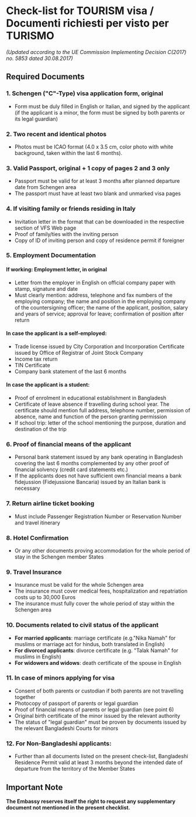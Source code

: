 # Check-list for TOURISM visa / Documenti richiesti per visto per TURISMO

*(Updated according to the UE Commission Implementing Decision C(2017) no. 5853 dated 30.08.2017)*

## Required Documents

### 1. Schengen ("C"-Type) visa application form, original
- Form must be duly filled in English or Italian, and signed by the applicant (if the applicant is a minor, the form must be signed by both parents or its legal guardian)

### 2. Two recent and identical photos
- Photos must be ICAO format (4.0 x 3.5 cm, color photo with white background, taken within the last 6 months).

### 3. Valid Passport, original + 1 copy of pages 2 and 3 only
- Passport must be valid for at least 3 months after planned departure date from Schengen area
- The passport must have at least two blank and unmarked visa pages

### 4. If visiting family or friends residing in Italy
- Invitation letter in the format that can be downloaded in the respective section of VFS Web page
- Proof of family/ties with the inviting person
- Copy of ID of inviting person and copy of residence permit if foreigner

### 5. Employment Documentation

#### If working: Employment letter, in original
- Letter from the employer in English on official company paper with stamp, signature and date
- Must clearly mention: address, telephone and fax numbers of the employing company; the name and position in the employing company of the countersigning officer; the name of the applicant, position, salary and years of service; approval for leave; confirmation of position after return

#### In case the applicant is a self-employed:
- Trade license issued by City Corporation and Incorporation Certificate issued by Office of Registrar of Joint Stock Company
- Income tax return
- TIN Certificate
- Company bank statement of the last 6 months

#### In case the applicant is a student:
- Proof of enrolment in educational establishment in Bangladesh
- Certificate of leave absence if travelling during school year. The certificate should mention full address, telephone number, permission of absence, name and function of the person granting permission
- If school trip: letter of the school mentioning the purpose, duration and destination of the trip

### 6. Proof of financial means of the applicant
- Personal bank statement issued by any bank operating in Bangladesh covering the last 6 months complemented by any other proof of financial solvency (credit card statements etc.)
- If the applicants does not have sufficient own financial means a bank fidejussion (Fidejussione Bancaria) issued by an Italian bank is necessary

### 7. Return airline ticket booking
- Must include Passenger Registration Number or Reservation Number and travel itinerary

### 8. Hotel Confirmation
- Or any other documents proving accommodation for the whole period of stay in the Schengen member States

### 9. Travel Insurance
- Insurance must be valid for the whole Schengen area
- The insurance must cover medical fees, hospitalization and repatriation costs up to 30,000 Euros
- The insurance must fully cover the whole period of stay within the Schengen area

### 10. Documents related to civil status of the applicant
- **For married applicants**: marriage certificate (e.g."Nika Namah" for muslims or marriage act for hindus, both translated in English)
- **For divorced applicants**: divorce certificate (e.g. "Talak Namah" for muslims in English)
- **For widowers and widows**: death certificate of the spouse in English

### 11. In case of minors applying for visa
- Consent of both parents or custodian if both parents are not travelling together
- Photocopy of passport of parents or legal guardian
- Proof of financial means of parents or legal guardian (see point 6)
- Original birth certificate of the minor issued by the relevant authority
- The status of "legal guardian" must be proven by documents issued by the relevant Bangladeshi Courts for minors

### 12. For Non-Bangladeshi applicants:
- Further than all documents listed on the present check-list, Bangladeshi Residence Permit valid at least 3 months beyond the intended date of departure from the territory of the Member States

## Important Note

**The Embassy reserves itself the right to request any supplementary document not mentioned in the present checklist.**